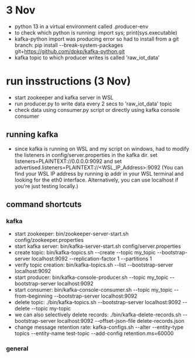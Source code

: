 # 3 Nov
- python 13 in a virtual environment called .producer-env
- to check which python is running: import sys; print(sys.executable)
- kafka-python import was producing error so had to install from a git branch: pip install --break-system-packages git+https://github.com/dpkp/kafka-python.git
- kafka topic to which producer writes is called 'raw_iot_data'

# run insstructions (3 Nov)
- start zookeeper and kafka server in WSL
- run producer.py to write data every 2 secs to 'raw_iot_data' topic
- check data using consumer.py script or directly using kafka console consumer

## running kafka
- since kafka is running on WSL and my script on windows, had to modify the listeners in config/server.properties in the kafka dir. set listeners=PLAINTEXT://0.0.0.0:9092
and set advertised.listeners=PLAINTEXT://<WSL_IP_Address>:9092 (You can find your WSL IP address by running ip addr in your WSL terminal and looking for the eth0 interface. Alternatively, you can use localhost if you're just testing locally.)

## command shortcuts
### kafka
- start zookeeper: bin/zookeeper-server-start.sh config/zookeeper.properties
- start kafka server: bin/kafka-server-start.sh config/server.properties
- create topic: bin/kafka-topics.sh --create --topic my_topic --bootstrap-server localhost:9092 --replication-factor 1 --partitions 1
- verify topic creation: bin/kafka-topics.sh --list --bootstrap-server localhost:9092
- start producer: bin/kafka-console-producer.sh --topic my_topic --bootstrap-server localhost:9092
- start consumer: bin/kafka-console-consumer.sh --topic my_topic --from-beginning --bootstrap-server localhost:9092
- delete topic: ./bin/kafka-topics.sh --bootstrap-server localhost:9092 --delete --topic my-topic
- we can also selectively delete records: ./bin/kafka-delete-records.sh --bootstrap-server localhost:9092 --offset-json-file delete-records.json
- change message retention rate: kafka-configs.sh --alter --entity-type topics --entity-name test-topic --add-config retention.ms=60000

### general
